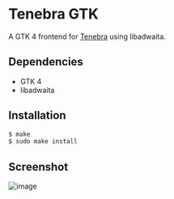 # Tenebra GTK
A GTK 4 frontend for [Tenebra](https://github.com/UE2020/tenebra) using libadwaita.

## Dependencies
- GTK 4
- libadwaita

## Installation
```sh
$ make
$ sudo make install
```

## Screenshot
![image](https://github.com/user-attachments/assets/c5d45978-0bcd-433f-8475-45af48436032)
